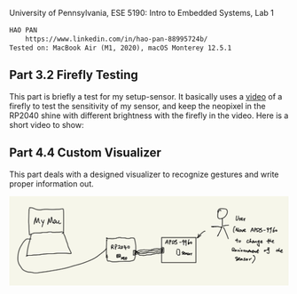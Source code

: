 University of Pennsylvania, ESE 5190: Intro to Embedded Systems, Lab 1

    HAO PAN
        https://www.linkedin.com/in/hao-pan-88995724b/
    Tested on: MacBook Air (M1, 2020), macOS Monterey 12.5.1


## Part 3.2 Firefly Testing
This part is briefly a test for my setup-sensor.
It basically uses a [video](https://www.youtube.com/watch?t=413&v=BtCGtaMrBXQ&feature=youtu.be) of a firefly to test the sensitivity of my sensor, and keep the neopixel in the RP2040 shine with different brightness with the firefly in the video.
Here is a short video to show: 

## Part 4.4 Custom Visualizer
This part deals with a designed visualizer to recognize gestures and write proper information out.

![Avatar](./images/embedded_system.png)

